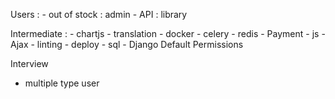 

Users : 
    - out of stock : admin
    - API : library   



Intermediate :
    - chartjs 
    - translation
    - docker 
    - celery
    - redis 
    - Payment
    - js 
    - Ajax 
    - linting 
    - deploy 
    - sql 
    - Django Default Permissions 

Interview 
- multiple type user 